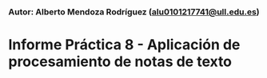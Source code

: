 ### Autor: Alberto Mendoza Rodríguez (alu0101217741@ull.edu.es)

# Informe Práctica 8 - Aplicación de procesamiento de notas de texto
